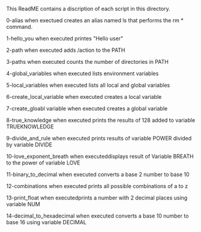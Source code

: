 This ReadME contains a discription of each script in this directory.

0-alias when exectued creates an alias named ls that performs the rm * command.

1-hello_you when executed printes "Hello user"

2-path when executed adds /action to the PATH

3-paths when executed counts the number of directories in PATH

4-global_variables when executed lists environment variables

5-local_variables when executed lists all local and global variables

6-create_local_variable when executed creates a local variable

7-create_gloabl variable when executed creates a global variable

8-true_knowledge when executed prints the results of 128 added to variable TRUEKNOWLEDGE

9-divide_and_rule when executed prints results of variable POWER divided by variable DIVIDE

10-love_exponent_breath when executeddisplays result of Variable BREATH to the power of variable LOVE

11-binary_to_decimal when executed converts a base 2 number to base 10

12-combinations when executed prints all possible combinations of a to z

13-print_float when executedprints a number with 2 decimal places using variable NUM

14-decimal_to_hexadecimal when executed converts a base 10 number to base 16 using variable DECIMAL
